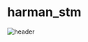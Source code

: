 # harman_stm

![header](https://capsule-render.vercel.app/api?type=waving&color=#A5E5EC&height=200&section=header&text=Harman%20Semiconductor%20Academy&fontSize=50)
